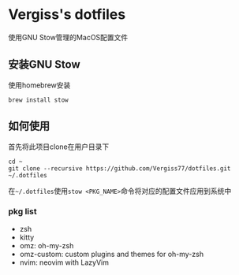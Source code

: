 # Vergiss's dotfiles
使用GNU Stow管理的MacOS配置文件

## 安装GNU Stow
使用homebrew安装
```shell
brew install stow
```

## 如何使用
首先将此项目clone在用户目录下
```shell
cd ~
git clone --recursive https://github.com/Vergiss77/dotfiles.git ~/.dotfiles
```

在`~/.dotfiles`使用`stow <PKG_NAME>`命令将对应的配置文件应用到系统中

### pkg list
- zsh
- kitty
- omz: oh-my-zsh
- omz-custom: custom plugins and themes for oh-my-zsh
- nvim: neovim with LazyVim


